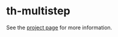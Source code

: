 th-multistep
================

See the [project page](http://thelmanews.github.io/thelma-component-demo/) for more information.
